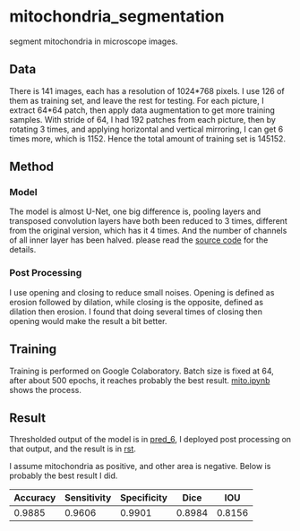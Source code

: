 # mitochondria_segmentation
segment mitochondria in microscope images.

## Data

There is 141 images, each has a resolution of 1024\*768 pixels. I use 126 of them as training set, and leave the rest for testing. For each picture, I extract 64\*64 patch, then apply data augmentation to get more training samples. With stride of 64, I had 192 patches from each picture, then by rotating 3 times, and applying horizontal and vertical mirroring, I can get 6 times more, which is 1152. Hence the total amount of training set is 145152.

## Method

### Model

The model is almost U-Net, one big difference is, pooling layers and transposed convolution layers have both been reduced to 3 times, different from the original version, which has it 4 times. And the number of channels of all inner layer has been halved. please read the [source code](./src/model.py) for the details.

### Post Processing

I use opening and closing to reduce small noises. Opening is defined as erosion followed by dilation, while closing is the opposite, defined as dilation then erosion. I found that doing several times of closing then opening would make the result a bit better. 

## Training

Training is performed on Google Colaboratory. Batch size is fixed at 64, after about 500 epochs, it reaches probably the best result. [mito.ipynb](./src/mito.ipynb) shows the process.

## Result

Thresholded output of the model is in [pred_6](./pred_6), I deployed post processing on that output, and the result is in [rst](./rst).

I assume mitochondria as positive, and other area is negative. Below is probably the best result I did.

| Accuracy | Sensitivity | Specificity | Dice   | IOU    |
| -------- | ----------- | ----------- | ------ | ------ |
| 0.9885   | 0.9606      | 0.9901      | 0.8984 | 0.8156 |

